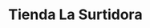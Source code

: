 ---
title: "Tienda La Surtidora"
url: /santa-catarina-pinula/tienda-la-surtidora/
shop: Allgemein
---